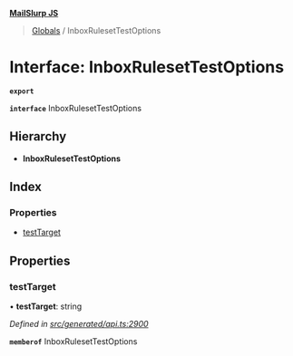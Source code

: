 **[MailSlurp JS](../README.md)**

> [Globals](../README.md) / InboxRulesetTestOptions

# Interface: InboxRulesetTestOptions

**`export`** 

**`interface`** InboxRulesetTestOptions

## Hierarchy

* **InboxRulesetTestOptions**

## Index

### Properties

* [testTarget](inboxrulesettestoptions.md#testtarget)

## Properties

### testTarget

•  **testTarget**: string

*Defined in [src/generated/api.ts:2900](https://github.com/mailslurp/mailslurp-client/blob/3871a9e/src/generated/api.ts#L2900)*

**`memberof`** InboxRulesetTestOptions
